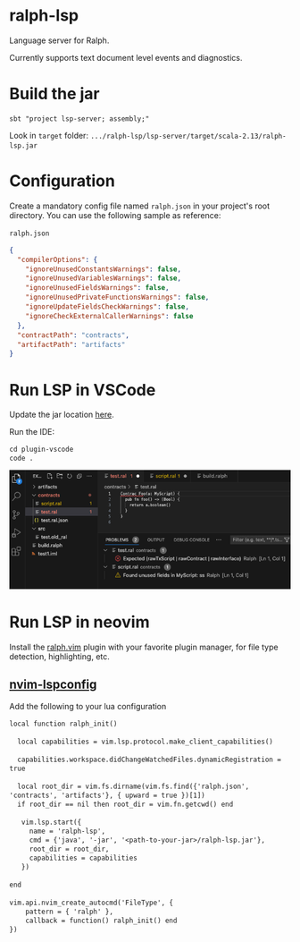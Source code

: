 # ralph-lsp

Language server for Ralph.

Currently supports text document level events and diagnostics.

# Build the jar

```shell
sbt "project lsp-server; assembly;"
```

Look in `target` folder: `.../ralph-lsp/lsp-server/target/scala-2.13/ralph-lsp.jar`

# Configuration

Create a mandatory config file named `ralph.json` in your project's root directory. You can use the following sample as reference:

`ralph.json`

```json
{
  "compilerOptions": {
    "ignoreUnusedConstantsWarnings": false,
    "ignoreUnusedVariablesWarnings": false,
    "ignoreUnusedFieldsWarnings": false,
    "ignoreUnusedPrivateFunctionsWarnings": false,
    "ignoreUpdateFieldsCheckWarnings": false,
    "ignoreCheckExternalCallerWarnings": false
  },
  "contractPath": "contracts",
  "artifactPath": "artifacts"
}
```

# Run LSP in VSCode

Update the jar
location [here](plugin-vscode/src/extension.ts).

Run the IDE:

```shell
cd plugin-vscode
code .
```

![img.png](docs/img_2.png)

# Run LSP in neovim

Install the [ralph.vim](https://github.com/tdroxler/ralph.vim) plugin with your favorite plugin manager, for file type detection, highlighting, etc.

## [nvim-lspconfig](https://github.com/neovim/nvim-lspconfig)

Add the following to your lua configuration

```vim
local function ralph_init()

  local capabilities = vim.lsp.protocol.make_client_capabilities()

  capabilities.workspace.didChangeWatchedFiles.dynamicRegistration = true

  local root_dir = vim.fs.dirname(vim.fs.find({'ralph.json', 'contracts', 'artifacts'}, { upward = true })[1])
  if root_dir == nil then root_dir = vim.fn.getcwd() end

   vim.lsp.start({
     name = 'ralph-lsp',
     cmd = {'java', '-jar', '<path-to-your-jar>/ralph-lsp.jar'},
     root_dir = root_dir,
     capabilities = capabilities
   })

end

vim.api.nvim_create_autocmd('FileType', {
    pattern = { 'ralph' },
    callback = function() ralph_init() end
})
```
